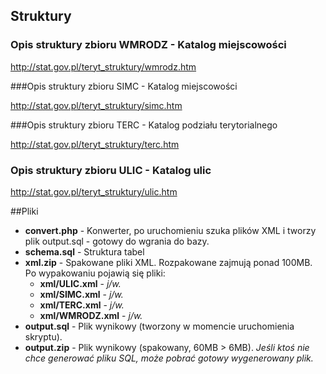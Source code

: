 ## Struktury
### Opis struktury zbioru WMRODZ - Katalog miejscowości

http://stat.gov.pl/teryt_struktury/wmrodz.htm  

###Opis struktury zbioru SIMC - Katalog miejscowości

http://stat.gov.pl/teryt_struktury/simc.htm

###Opis struktury zbioru TERC - Katalog podziału terytorialnego

http://stat.gov.pl/teryt_struktury/terc.htm

### Opis struktury zbioru ULIC - Katalog ulic
http://stat.gov.pl/teryt_struktury/ulic.htm


##Pliki

* **convert.php** - Konwerter, po uruchomieniu szuka plików XML i tworzy plik output.sql - gotowy do wgrania do bazy.
* **schema.sql** - Struktura tabel
* **xml.zip** - Spakowane pliki XML. Rozpakowane zajmują ponad 100MB. Po wypakowaniu pojawią się pliki:
	* **xml/ULIC.xml** - *j/w.*
	* **xml/SIMC.xml** - *j/w.*
	* **xml/TERC.xml** - *j/w.*
	* **xml/WMRODZ.xml** - *j/w.*
* **output.sql** - Plik wynikowy (tworzony w momencie uruchomienia skryptu).
* **output.zip** - Plik wynikowy (spakowany, 60MB > 6MB). *Jeśli ktoś nie chce generować pliku SQL, może pobrać gotowy wygenerowany plik.*